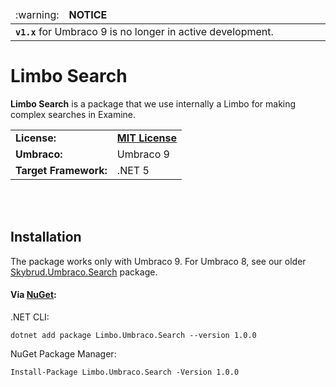 <table>
  <thead>
    <tr>
      <td align="left">
        :warning:
      </td>
      <td align="left" width="100%">
          <strong>NOTICE</strong>
      </td>
    </tr>
  </thead>
  <tbody>
    <tr>
      <td colspan="2">
          <strong><code>v1.x</code></strong> for Umbraco 9 is no longer in active development.
      </td>
    </tr>
  </tbody>
</table>

# Limbo Search

**Limbo Search** is a package that we use internally a Limbo for making complex searches in Examine.

<table>
  <tr>
    <td><strong>License:</strong></td>
    <td><a href="./LICENSE.md"><strong>MIT License</strong></a></td>
  </tr>
  <tr>
    <td><strong>Umbraco:</strong></td>
    <td>Umbraco 9</td>
  </tr>
  <tr>
    <td><strong>Target Framework:</strong></td>
    <td>.NET 5</td>
  </tr>
</table>

<br /><br />

## Installation

The package works only with Umbraco 9. For Umbraco 8, see our older [Skybrud.Umbraco.Search](https://github.com/skybrud/Skybrud.Umbraco.Search) package.

#### Via <a href="https://www.nuget.org/packages/Limbo.Umbraco.Search/1.0.0-alpha004" target="_blank">NuGet</a>:

.NET CLI:
```
dotnet add package Limbo.Umbraco.Search --version 1.0.0
```

NuGet Package Manager:
```
Install-Package Limbo.Umbraco.Search -Version 1.0.0
```
